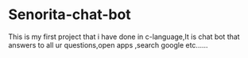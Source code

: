 # Senorita-chat-bot
This is my first project that i have done in c-language,It is chat bot that answers to all ur questions,open apps ,search google etc......
